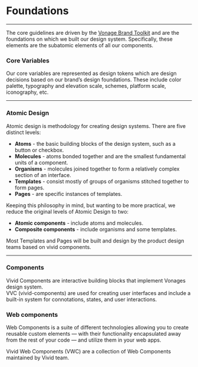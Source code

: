 ﻿
# Foundations

<hr>

The core guidelines are driven by the [Vonage Brand Toolkit](https://drive.google.com/file/d/1zPE5qIJys_KyjpWNAfsW9tmHc3iXEOMl/view) and are the foundations on which we built our design system. Specifically, these elements are the subatomic elements of all our components.

### Core Variables
Our core variables are represented as design tokens which are design decisions based on our brand’s design foundations. These include color palette, typography and elevation scale, schemes, platform scale, iconography, etc.

<hr>

### Atomic Design
Atomic design is methodology for creating design systems. There are five distinct levels:
 - **Atoms** - the basic building blocks of the design system, such as a button or checkbox.
 - **Molecules** - atoms bonded together and are the smallest fundamental units of a component.
 - **Organisms** - molecules joined together to form a relatively complex section of an interface.
 - **Templates** - consist mostly of groups of organisms stitched together to form pages.
 - **Pages** - are specific instances of templates.

Keeping this philosophy in mind, but wanting to be more practical, we reduce the original levels of Atomic Design to two:

 - **Atomic components** - include atoms and molecules.
 - **Composite components** - include organisms and some templates.

Most Templates and Pages will be built and design by the product design teams based on vivid components.
 <hr>
 
### Components
Vivid Components are interactive building blocks that implement Vonages design system.  
VVC (vivid-components) are used for creating user interfaces and include a built-in system for connotations, states, and user interactions.

### Web components
Web Components is a suite of different technologies allowing you to create reusable custom elements — with their functionality encapsulated away from the rest of your code — and utilize them in your web apps.  
  
Vivid Web Components (VWC) are a collection of Web Components maintained by Vivid team.